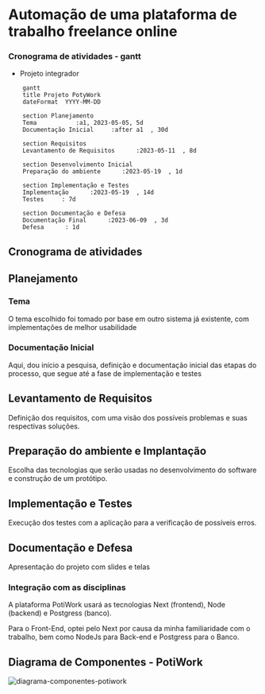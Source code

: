 # Automação de uma plataforma de trabalho freelance online 

### Cronograma de atividades - gantt

* Projeto integrador

```mermaid
    gantt
    title Projeto PotyWork
    dateFormat  YYYY-MM-DD

    section Planejamento
    Tema           :a1, 2023-05-05, 5d
    Documentação Inicial     :after a1  , 30d

    section Requisitos
    Levantamento de Requisitos      :2023-05-11  , 8d

    section Desenvolvimento Inicial
    Preparação do ambiente      :2023-05-19  , 1d

    section Implementação e Testes
    Implementação      :2023-05-19  , 14d
    Testes     : 7d

    section Documentação e Defesa
    Documentação Final      :2023-06-09  , 3d
    Defesa      : 1d

```

## Cronograma de atividades


## Planejamento


### Tema


O tema escolhido foi tomado por base em outro sistema já existente, com implementações de melhor usabilidade

### Documentação Inicial

Aqui, dou início a pesquisa, definição e documentação inicial das etapas do processo, que segue até a fase de implementação e testes

## Levantamento de Requisitos


Definição dos requisitos, com uma visão dos possíveis problemas e suas respectivas soluções.


## Preparação do ambiente e Implantação

Escolha das tecnologias que serão usadas no desenvolvimento do software e construção de um protótipo.

## Implementação e Testes


Execução dos testes com a aplicação para a verificação de possíveis erros.


## Documentação e Defesa


Apresentação do projeto com slides e telas


### Integração com as disciplinas

A plataforma PotiWork usará as tecnologias Next (frontend), Node (backend) e Postgress (banco).

Para o Front-End, optei pelo Next por causa da minha familiaridade com o trabalho, bem como NodeJs para Back-end e Postgress para o Banco.

## Diagrama de Componentes - PotiWork

![diagrama-componentes-potiwork](imagens/Classe%20UML%20-%20P%C3%A1gina%202.png)